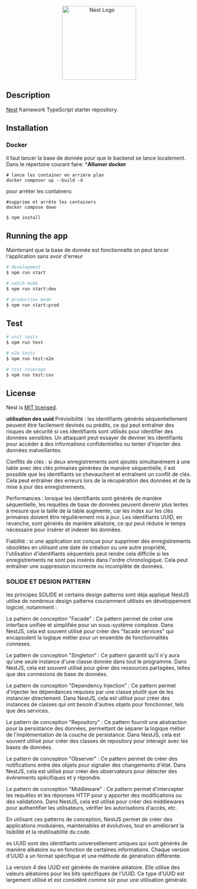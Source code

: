 <p align="center">
  <a href="http://nestjs.com/" target="blank"><img src="https://nestjs.com/img/logo-small.svg" width="200" alt="Nest Logo" /></a>
</p>

## Description

[Nest](https://github.com/nestjs/nest) framework TypeScript starter repository.


## Installation

### Docker
Il faut lancer la base de donnée pour que le backend se lance localement.
Dans le répertoire courant faire:
***Allumer docker**
```
# lance les container en arrière plan
docker composer up --build -d
```

pour arrèter les containers:
```
#supprime et arrête les containers 
docker compose down
```

```bash
$ npm install
```

## Running the app
Maintenant que la base de donnée est fonctionnelle on peut lancer l'application sans avoir d'erreur

```bash
# development
$ npm run start

# watch mode
$ npm run start:dev

# production mode
$ npm run start:prod
```

## Test

```bash
# unit tests
$ npm run test

# e2e tests
$ npm run test:e2e

# test coverage
$ npm run test:cov
```

## License

Nest is [MIT licensed](LICENSE).

**utilisation des uuid**
Prévisibilité : les identifiants générés séquentiellement peuvent être facilement devinés ou prédits, ce qui peut entraîner des risques de sécurité si ces identifiants sont utilisés pour identifier des données sensibles. Un attaquant peut essayer de deviner les identifiants pour accéder à des informations confidentielles ou tenter d'injecter des données malveillantes.

Conflits de clés : si deux enregistrements sont ajoutés simultanément à une table avec des clés primaires générées de manière séquentielle, il est possible que les identifiants se chevauchent et entraînent un conflit de clés. Cela peut entraîner des erreurs lors de la récupération des données et de la mise à jour des enregistrements.

Performances : lorsque les identifiants sont générés de manière séquentielle, les requêtes de base de données peuvent devenir plus lentes à mesure que la taille de la table augmente, car les index sur les clés primaires doivent être régulièrement mis à jour. Les identifiants UUID, en revanche, sont générés de manière aléatoire, ce qui peut réduire le temps nécessaire pour insérer et indexer les données.

Fiabilité : si une application est conçue pour supprimer des enregistrements obsolètes en utilisant une date de création ou une autre propriété, l'utilisation d'identifiants séquentiels peut rendre cela difficile si les enregistrements ne sont pas insérés dans l'ordre chronologique. Cela peut entraîner une suppression incorrecte ou incomplète de données.

### SOLIDE ET DESIGN PATTERN
les principes SOLIDE et certains design patterns sont déja appliqué
NestJS utilise de nombreux design patterns couramment utilisés en développement logiciel, notamment :

Le pattern de conception "Facade" : Ce pattern permet de créer une interface unifiée et simplifiée pour un sous-système complexe. Dans NestJS, cela est souvent utilisé pour créer des "facade services" qui encapsulent la logique métier pour un ensemble de fonctionnalités connexes.

Le pattern de conception "Singleton" : Ce pattern garantit qu'il n'y aura qu'une seule instance d'une classe donnée dans tout le programme. Dans NestJS, cela est souvent utilisé pour gérer des ressources partagées, telles que des connexions de base de données.

Le pattern de conception "Dependency Injection" : Ce pattern permet d'injecter les dépendances requises par une classe plutôt que de les instancier directement. Dans NestJS, cela est utilisé pour créer des instances de classes qui ont besoin d'autres objets pour fonctionner, tels que des services.

Le pattern de conception "Repository" : Ce pattern fournit une abstraction pour la persistance des données, permettant de séparer la logique métier de l'implémentation de la couche de persistance. Dans NestJS, cela est souvent utilisé pour créer des classes de repository pour interagir avec les bases de données.

Le pattern de conception "Observer" : Ce pattern permet de créer des notifications entre des objets pour signaler des changements d'état. Dans NestJS, cela est utilisé pour créer des observateurs pour détecter des événements spécifiques et y répondre.

Le pattern de conception "Middleware" : Ce pattern permet d'intercepter les requêtes et les réponses HTTP pour y apporter des modifications ou des validations. Dans NestJS, cela est utilisé pour créer des middlewares pour authentifier les utilisateurs, vérifier les autorisations d'accès, etc.

En utilisant ces patterns de conception, NestJS permet de créer des applications modulaires, maintenables et évolutives, tout en améliorant la lisibilité et la réutilisabilité du code.

es UUID sont des identifiants universellement uniques qui sont générés de manière aléatoire ou en fonction de certaines informations. Chaque version d'UUID a un format spécifique et une méthode de génération différente.

La version 4 des UUID est générée de manière aléatoire. Elle utilise des valeurs aléatoires pour les bits spécifiques de l'UUID. Ce type d'UUID est largement utilisé et est considéré comme sûr pour une utilisation générale.